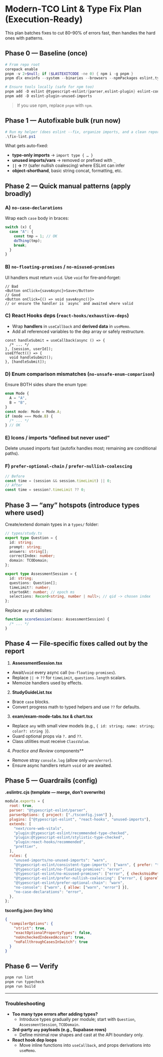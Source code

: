 # Modern‑TCO Lint & Type Fix Plan (Execution‑Ready)

This plan batches fixes to cut 80–90% of errors fast, then handles the hard ones with patterns.

## Phase 0 — Baseline (once)

```powershell
# From repo root
corepack enable
pnpm -v 2>$null; if ($LASTEXITCODE -ne 0) { npm i -g pnpm }
pnpm dlx envinfo --system --binaries --browsers --npmPackages eslint,typescript,prettier

# Ensure tools locally (safe for npm too)
pnpm add -D eslint @typescript-eslint/{parser,eslint-plugin} eslint-config-next prettier eslint-config-prettier eslint-plugin-react-hooks
pnpm add -D eslint-plugin-unused-imports
```

> If you use npm, replace `pnpm` with `npm`.

## Phase 1 — Autofixable bulk (run now)

```powershell
# Run my helper (does eslint --fix, organize imports, and a clean report)
.\fix-lint.ps1
```

What gets auto‑fixed:

- **type‑only imports** → `import type { … }`
- **unused imports/vars** → removed or prefixed with `_`
- **`||` → `??`** (safer nullish coalescing) where ESLint can infer
- **object‑shorthand**, basic string concat, formatting, etc.

## Phase 2 — Quick manual patterns (apply broadly)

### A) `no-case-declarations`

Wrap each `case` body in braces:

```ts
switch (x) {
  case "A": {
    const tmp = 1; // OK
    doThing(tmp);
    break;
  }
}
```

### B) `no-floating-promises` / `no-misused-promises`

UI handlers must return `void`. Use `void` for fire‑and‑forget:

```tsx
// Bad
<Button onClick={saveAsync}>Save</Button>
// Good
<Button onClick={() => void saveAsync()}>
// or ensure the handler is `async` and awaited where valid
```

### C) React Hooks deps (`react-hooks/exhaustive-deps`)

- Wrap **handlers** in `useCallback` and **derived data** in `useMemo`.
- Add all referenced variables to the dep array or safely restructure.

```tsx
const handleSubmit = useCallback(async () => {
  /* ... */
}, [session, userId]);
useEffect(() => {
  void handleSubmit();
}, [handleSubmit]);
```

### D) Enum comparison mismatches (`no-unsafe-enum-comparison`)

Ensure BOTH sides share the enum type:

```ts
enum Mode {
  A = "A",
  B = "B",
}
const mode: Mode = Mode.A;
if (mode === Mode.B) {
  /* ... */
} // OK
```

### E) Icons / imports “defined but never used”

Delete unused imports fast (autofix handles most; remaining are conditional paths).

### F) `prefer-optional-chain` / `prefer-nullish-coalescing`

```ts
// Before
const time = (session && session.timeLimit) || 0;
// After
const time = session?.timeLimit ?? 0;
```

## Phase 3 — “any” hotspots (introduce types where used)

Create/extend domain types in a `types/` folder:

```ts
// types/study.ts
export type Question = {
  id: string;
  prompt: string;
  answers: string[];
  correctIndex: number;
  domain: TCODomain;
};

export type AssessmentSession = {
  id: string;
  questions: Question[];
  timeLimit?: number;
  startedAt: number; // epoch ms
  selections: Record<string, number | null>; // qid -> chosen index
};
```

Replace `any` at callsites:

```ts
function scoreSession(sess: AssessmentSession) {
  /* ... */
}
```

## Phase 4 — File‑specific fixes called out by the report

1. **AssessmentSession.tsx**

- Await/`void` every async call (`no-floating-promises`).
- Replace `||` → `??` for `timeLimit`, `questions.length` scalars.
- Memoize handlers used by effects.

2. **StudyGuideList.tsx**

- Brace `case` blocks.
- Convert progress math to typed helpers and use `??` for defaults.

3. **exam/exam-mode-tabs.tsx & chart.tsx**

- Replace `any` with small view models (e.g., `{ id: string; name: string; color?: string }`).
- Guard optional props via `?.` and `??`.
- Class utilities must receive `ClassValue`.

4. **Practice* and Review* components**

- Remove stray `console.log` (allow only `warn`/`error`).
- Ensure async handlers return `void` or are awaited.

## Phase 5 — Guardrails (config)

**.eslintrc.cjs (template — merge, don’t overwrite)**

```js
module.exports = {
  root: true,
  parser: "@typescript-eslint/parser",
  parserOptions: { project: ["./tsconfig.json"] },
  plugins: ["@typescript-eslint", "react-hooks", "unused-imports"],
  extends: [
    "next/core-web-vitals",
    "plugin:@typescript-eslint/recommended-type-checked",
    "plugin:@typescript-eslint/stylistic-type-checked",
    "plugin:react-hooks/recommended",
    "prettier",
  ],
  rules: {
    "unused-imports/no-unused-imports": "warn",
    "@typescript-eslint/consistent-type-imports": ["warn", { prefer: "type-imports" }],
    "@typescript-eslint/no-floating-promises": "error",
    "@typescript-eslint/no-misused-promises": ["error", { checksVoidReturn: { attributes: true } }],
    "@typescript-eslint/prefer-nullish-coalescing": ["error", { ignoreTernaryTests: true }],
    "@typescript-eslint/prefer-optional-chain": "warn",
    "no-console": ["warn", { allow: ["warn", "error"] }],
    "no-case-declarations": "error",
  },
};
```

**tsconfig.json (key bits)**

```json
{
  "compilerOptions": {
    "strict": true,
    "exactOptionalPropertyTypes": false,
    "noUncheckedIndexedAccess": true,
    "noFallthroughCasesInSwitch": true
  }
}
```

## Phase 6 — Verify

```powershell
pnpm run lint
pnpm run typecheck
pnpm run build
```

---

### Troubleshooting

- **Too many type errors after adding types?**
  - Introduce types gradually per module; start with `Question`, `AssessmentSession`, `TCODomain`.
- **3rd‑party `any` payloads (e.g., Supabase rows)**
  - Define minimal row shapes and cast at the API boundary only.
- **React hook dep loops**
  - Move inline functions into `useCallback`, and props derivations into `useMemo`.
